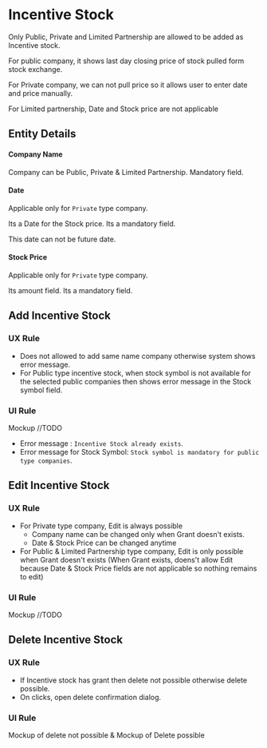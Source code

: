 # Incentive Stock

Only Public, Private and Limited Partnership are allowed to be added as Incentive stock.

For public company, it shows last day closing price of stock pulled form stock exchange. 

For Private company, we can not pull price so it allows user to enter date and price manually. 

For Limited partnership, Date and Stock price are not applicable

## Entity Details

#### Company Name

Company can be Public, Private & Limited Partnership. Mandatory field.

#### Date

Applicable only for `Private` type company.

Its a Date for the Stock price. Its a mandatory field. 

This date can not be future date.

#### Stock Price

Applicable only for `Private` type company.

Its amount field. Its a mandatory field.



## Add Incentive Stock

### UX Rule

- Does not allowed to add same name company otherwise system shows error message.
- For Public type incentive stock, when stock symbol is not available for the selected public companies then shows error message in the Stock symbol field.

### UI Rule

Mockup //TODO

- Error message : `Incentive Stock already exists`.
- Error message for Stock Symbol: `Stock symbol is mandatory for public type companies`.



## Edit Incentive Stock

### UX Rule

- For Private type company, Edit is always possible
  - Company name can be changed only when Grant doesn't exists.
  - Date & Stock Price can be changed anytime
- For Public & Limited Partnership type company, Edit is only possible when Grant doesn't exists (When Grant exists, doens't allow Edit because Date & Stock Price fields are not applicable so nothing remains to edit)

### UI Rule

Mockup //TODO



## Delete Incentive Stock

### UX Rule

- If Incentive stock has grant then delete not possible otherwise delete possible.
- On clicks, open delete confirmation dialog.

### UI Rule

Mockup of delete not possible & Mockup of Delete possible


